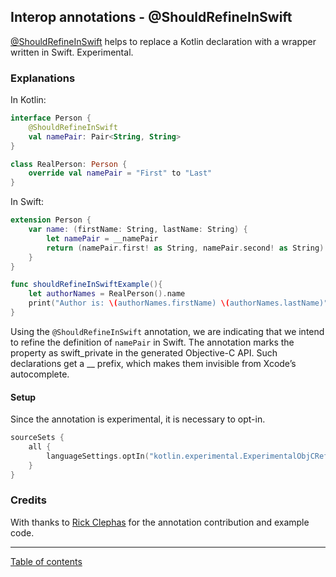 ## Interop annotations - @ShouldRefineInSwift

[@ShouldRefineInSwift](https://kotlinlang.org/api/latest/jvm/stdlib/kotlin.native/-should-refine-in-swift/) helps to replace a Kotlin declaration with a wrapper written in Swift. Experimental.

### Explanations

In Kotlin:
```kotlin
interface Person {
    @ShouldRefineInSwift
    val namePair: Pair<String, String>
}

class RealPerson: Person {
    override val namePair = "First" to "Last"
}
```

In Swift:
```swift
extension Person {
    var name: (firstName: String, lastName: String) {
        let namePair = __namePair
        return (namePair.first! as String, namePair.second! as String) 
    }
}

func shouldRefineInSwiftExample(){
    let authorNames = RealPerson().name
    print("Author is: \(authorNames.firstName) \(authorNames.lastName)")
}
```

Using the `@ShouldRefineInSwift` annotation, we are indicating that we intend to refine the definition of `namePair` in Swift. The annotation marks the property as swift_private in the generated Objective-C API. Such declarations get a __ prefix, which makes them invisible from Xcode’s autocomplete.


#### Setup

Since the annotation is experimental, it is necessary to opt-in.
```kotlin
sourceSets {
    all {
        languageSettings.optIn("kotlin.experimental.ExperimentalObjCRefinement")
    }
}
```

### Credits
With thanks to [Rick Clephas](https://github.com/rickclephas) for the annotation contribution and example code. 

---
[Table of contents](/README.md)